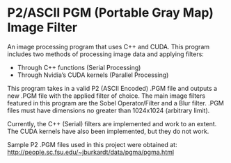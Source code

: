 # P2/ASCII PGM (Portable Gray Map) Image Filter
An image processing program that uses C++ and CUDA. This program includes two methods of processing image data and applying filters:
-	Through C++ functions (Serial Processing)
-	Through Nvidia’s CUDA kernels (Parallel Processing)

This program takes in a valid P2 (ASCII Encoded) .PGM file and outputs a new .PGM file with the applied filter of choice. The main image filters featured in this program are the Sobel Operator/Filter and a Blur filter.
.PGM files must have dimensions no greater than 1024x1024 (arbitrary limit).

Currently, the C++ (Serial) filters are implemented and work to an extent. The CUDA kernels have also been implemented, but they do not work.

Sample P2 .PGM files used in this project were obtained at: http://people.sc.fsu.edu/~jburkardt/data/pgma/pgma.html

